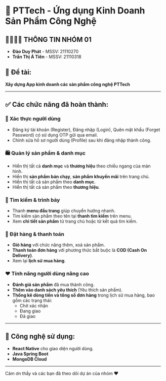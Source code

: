 # 📱 PTTech - Ứng dụng Kinh Doanh Sản Phẩm Công Nghệ

## 👨‍👩‍👧‍👦 THÔNG TIN NHÓM 01

- **Đào Duy Phát** - MSSV: 21110270  
- **Trần Thị Á Tiên** - MSSV: 21110318

## 🎯 Đề tài:
**Xây dựng App kinh doanh các sản phẩm công nghệ PTTech**

---

## ✅ Các chức năng đã hoàn thành:

### 🔐 Xác thực người dùng
- Đăng ký tài khoản (Register), Đăng nhập (Login), Quên mật khẩu (Forget Password) có sử dụng OTP gửi qua email.
- Chỉnh sửa hồ sơ người dùng (Profile) sau khi đăng nhập thành công.

### 🛍️ Quản lý sản phẩm & danh mục
- Hiển thị tất cả **danh mục** và **thương hiệu** theo chiều ngang của màn hình.
- Hiển thị **sản phẩm bán chạy**, **sản phẩm khuyến mãi** trên trang chủ.
- Hiển thị tất cả sản phẩm theo **danh mục**.
- Hiển thị tất cả sản phẩm theo **thương hiệu**.

### 🔎 Tìm kiếm & trình bày
- Thanh **menu đầu trang** giúp chuyển hướng nhanh.
- Tìm kiếm sản phẩm theo tên tại **thanh tìm kiếm** trên menu.
- Xem **chi tiết sản phẩm** từ trang chủ hoặc từ kết quả tìm kiếm.

### 🛒 Đặt hàng & thanh toán
- **Giỏ hàng** với chức năng thêm, xoá sản phẩm.
- **Thanh toán đơn hàng** với phương thức bắt buộc là **COD (Cash On Delivery)**.
- Xem lại **lịch sử mua hàng**.

### ❤️ Tính năng người dùng nâng cao
- **Đánh giá sản phẩm** đã mua thành công.
- **Thêm vào danh sách yêu thích** (Yêu thích sản phẩm).
- **Thống kê dòng tiền và tổng số đơn hàng** trong lịch sử mua hàng, bao gồm các trạng thái:
  - Chờ xác nhận
  - Đang giao
  - Đã giao

---

## 🚀 Công nghệ sử dụng:
- **React Native** cho giao diện người dùng.
- **Java Spring Boot**
- **MongoDB Cloud**

---

Cảm ơn thầy và các bạn đã theo dõi dự án của nhóm ❤️
